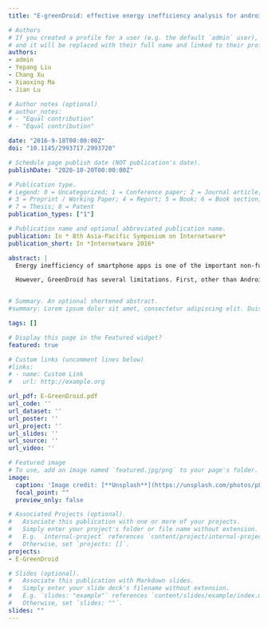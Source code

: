 ```yaml
---
title: "E-greenDroid: effective energy inefficiency analysis for android applications"

# Authors
# If you created a profile for a user (e.g. the default `admin` user), write the username (folder name) here 
# and it will be replaced with their full name and linked to their profile.
authors:
- admin
- Yepang Liu
- Chang Xu
- Xiaoxing Ma
- Jian Lu

# Author notes (optional)
# author_notes:
# - "Equal contribution"
# - "Equal contribution"

date: "2016-9-18T00:00:00Z"
doi: "10.1145/2993717.2993720"

# Schedule page publish date (NOT publication's date).
publishDate: "2020-10-20T00:00:00Z"

# Publication type.
# Legend: 0 = Uncategorized; 1 = Conference paper; 2 = Journal article;
# 3 = Preprint / Working Paper; 4 = Report; 5 = Book; 6 = Book section;
# 7 = Thesis; 8 = Patent
publication_types: ["1"]

# Publication name and optional abbreviated publication name.
publication: In * 8th Asia-Pacific Symposium on Internetware*
publication_short: In *Internetware 2016*

abstract: |
  Energy inefficiency of smartphone apps is one of the important non-functional issues. It is common, but difficult to diagnose, and often involves sensor usage. GreenDroid provides a novel approach to systematically diagnose energy inefficiency problems in smartphone apps running on Android platforms. It derives an application execution model (AEM) from Android framework and leverages it to realistically simulate an application's runtime behaviors. It also automatically analyzes an application's sensory data utilization, monitors sensor listener and wake lock usage, and reports actionable information to developers.

  However, GreenDroid has several limitations. First, other than Android 2.3, it does not support other newer versions of Android. Second, GreenDroid doesn't provide an actionable and reusable state machine based on AEM. Third, its implementation and report generation need optimization. This work focuses on extending GreenDroid's functionality of diagnosing energy inefficiency problems in Android apps. We re-implement GreenDroid on the newest version of Java Pathfinder(JPF), update and optimize the execution simulation process as well as library modeling. Besides, this work adds support to new Android features such as Fragment, and abstracts a separate and reusable state machine out of AEM. With our evaluation, we demonstrate that the extended GreenDroid (E-GreenDroid) can analyze those apps with new Android features while being the same effective as the original version.


# Summary. An optional shortened abstract.
#summary: Lorem ipsum dolor sit amet, consectetur adipiscing elit. Duis posuere tellus ac convallis placerat. Proin tincidunt magna sed ex sollicitudin condimentum.

tags: []

# Display this page in the Featured widget?
featured: true

# Custom links (uncomment lines below)
#links:
# - name: Custom Link
#   url: http://example.org

url_pdf: E-GreenDroid.pdf
url_code: ''
url_dataset: ''
url_poster: ''
url_project: ''
url_slides: ''
url_source: ''
url_video: ''

# Featured image
# To use, add an image named `featured.jpg/png` to your page's folder. 
image:
  caption: 'Image credit: [**Unsplash**](https://unsplash.com/photos/pLCdAaMFLTE)'
  focal_point: ""
  preview_only: false

# Associated Projects (optional).
#   Associate this publication with one or more of your projects.
#   Simply enter your project's folder or file name without extension.
#   E.g. `internal-project` references `content/project/internal-project/index.md`.
#   Otherwise, set `projects: []`.
projects:
- E-GreenDroid

# Slides (optional).
#   Associate this publication with Markdown slides.
#   Simply enter your slide deck's filename without extension.
#   E.g. `slides: "example"` references `content/slides/example/index.md`.
#   Otherwise, set `slides: ""`.
slides: ""
---
```



